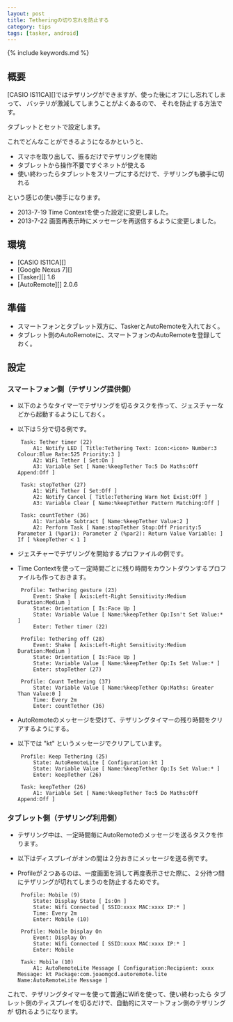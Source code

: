 ```yaml
---
layout: post
title: Tetheringの切り忘れを防止する
category: tips
tags: [tasker, android]
---
```

{% include keywords.md %}

## 概要

[CASIO IS11CA][]ではテザリングができますが、使った後にオフにし忘れてしまって、
バッテリが激減してしまうことがよくあるので、
それを防止する方法です。

タブレットとセットで設定します。

これでどんなことができるようになるかというと、

* スマホを取り出して、振るだけでテザリングを開始
* タブレットから操作不要ですぐネットが使える
* 使い終わったらタブレットをスリープにするだけで、テザリングも勝手に切れる

という感じの使い勝手になります。

* 2013-7-19 Time Contextを使った設定に変更しました。
* 2013-7-22 画面再表示時にメッセージを再送信するように変更しました。

## 環境

* [CASIO IS11CA][]
* [Google Nexus 7][]
* [Tasker][] 1.6
* [AutoRemote][] 2.0.6

## 準備

* スマートフォンとタブレット双方に、TaskerとAutoRemoteを入れておく。
* タブレット側のAutoRemoteに、スマートフォンのAutoRemoteを登録しておく。

## 設定

### スマートフォン側（テザリング提供側）

* 以下のようなタイマーでテザリングを切るタスクを作って、ジェスチャーなどから起動するようにしておく。
 * 以下は５分で切る例です。

        Task: Tether timer (22)
            A1: Notify LED [ Title:Tethering Text: Icon:<icon> Number:3 Colour:Blue Rate:525 Priority:3 ] 
            A2: WiFi Tether [ Set:On ] 
            A3: Variable Set [ Name:%keepTether To:5 Do Maths:Off Append:Off ]

        Task: stopTether (27)
            A1: WiFi Tether [ Set:Off ] 
            A2: Notify Cancel [ Title:Tethering Warn Not Exist:Off ] 
            A3: Variable Clear [ Name:%keepTether Pattern Matching:Off ]

        Task: countTether (36)
            A1: Variable Subtract [ Name:%keepTether Value:2 ] 
            A2: Perform Task [ Name:stopTether Stop:Off Priority:5 Parameter 1 (%par1): Parameter 2 (%par2): Return Value Variable: ] If [ %keepTether < 1 ]


* ジェスチャーでテザリングを開始するプロファイルの例です。
 * Time Contextを使って一定時間ごとに残り時間をカウントダウンするプロファイルも作っておきます。

        Profile: Tethering gesture (23)
            Event: Shake [ Axis:Left-Right Sensitivity:Medium Duration:Medium ]
            State: Orientation [ Is:Face Up ]
            State: Variable Value [ Name:%keepTether Op:Isn't Set Value:* ]
            Enter: Tether timer (22)

        Profile: Tethering off (28)
            Event: Shake [ Axis:Left-Right Sensitivity:Medium Duration:Medium ]
            State: Orientation [ Is:Face Up ]
            State: Variable Value [ Name:%keepTether Op:Is Set Value:* ]
            Enter: stopTether (27)

        Profile: Count Tethering (37)
            State: Variable Value [ Name:%keepTether Op:Maths: Greater Than Value:0 ]
            Time: Every 2m
            Enter: countTether (36)

* AutoRemoteのメッセージを受けて、テザリングタイマーの残り時間をクリアするようにする。
 * 以下では "kt" というメッセージでクリアしています。

        Profile: Keep Tethering (25)
            State: AutoRemoteLite [ Configuration:kt ]
            State: Variable Value [ Name:%keepTether Op:Is Set Value:* ]
            Enter: keepTether (26)

        Task: keepTether (26)
            A1: Variable Set [ Name:%keepTether To:5 Do Maths:Off Append:Off ]

### タブレット側（テザリング利用側）

* テザリング中は、一定時間毎にAutoRemoteのメッセージを送るタスクを作ります。
 * 以下はディスプレイがオンの間は２分おきにメッセージを送る例です。
 * Profileが２つあるのは、一度画面を消して再度表示させた際に、２分待つ間にテザリングが切れてしまうのを防止するためです。

        Profile: Mobile (9)
            State: Display State [ Is:On ]
            State: Wifi Connected [ SSID:xxxx MAC:xxxx IP:* ]
            Time: Every 2m
            Enter: Mobile (10)

        Profile: Mobile Display On
            Event: Display On
            State: Wifi Connected [ SSID:xxxx MAC:xxxx IP:* ]
            Enter: Mobile

        Task: Mobile (10)
            A1: AutoRemoteLite Message [ Configuration:Recipient: xxxx Message: kt Package:com.joaomgcd.autoremote.lite Name:AutoRemoteLite Message ]

これで、テザリングタイマーを使って普通にWifiを使って、使い終わったら
タブレット側のティスプレイを切るだけで、自動的にスマートフォン側のテザリングが
切れるようになります。
